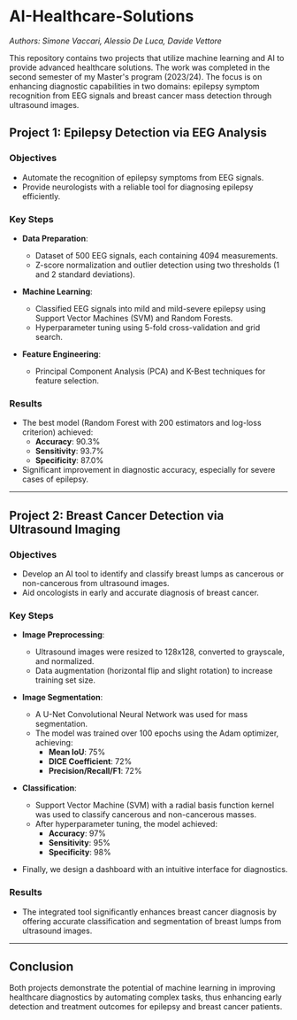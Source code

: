 # AI-Healthcare-Solutions

_Authors: Simone Vaccari, Alessio De Luca, Davide Vettore_

This repository contains two projects that utilize machine learning and AI to provide advanced healthcare solutions. The work was completed in the second semester of my Master's program (2023/24). The focus is on enhancing diagnostic capabilities in two domains: epilepsy symptom recognition from EEG signals and breast cancer mass detection through ultrasound images.

## Project 1: Epilepsy Detection via EEG Analysis

### Objectives
- Automate the recognition of epilepsy symptoms from EEG signals.
- Provide neurologists with a reliable tool for diagnosing epilepsy efficiently.
  
### Key Steps
- **Data Preparation**: 
  - Dataset of 500 EEG signals, each containing 4094 measurements.
  - Z-score normalization and outlier detection using two thresholds (1 and 2 standard deviations).
  
- **Machine Learning**:
  - Classified EEG signals into mild and mild-severe epilepsy using Support Vector Machines (SVM) and Random Forests.
  - Hyperparameter tuning using 5-fold cross-validation and grid search.
  
- **Feature Engineering**:
  - Principal Component Analysis (PCA) and K-Best techniques for feature selection.
  
### Results
- The best model (Random Forest with 200 estimators and log-loss criterion) achieved:
  - **Accuracy**: 90.3%
  - **Sensitivity**: 93.7%
  - **Specificity**: 87.0%
- Significant improvement in diagnostic accuracy, especially for severe cases of epilepsy.

---

## Project 2: Breast Cancer Detection via Ultrasound Imaging

### Objectives
- Develop an AI tool to identify and classify breast lumps as cancerous or non-cancerous from ultrasound images.
- Aid oncologists in early and accurate diagnosis of breast cancer.

### Key Steps
- **Image Preprocessing**:
  - Ultrasound images were resized to 128x128, converted to grayscale, and normalized.
  - Data augmentation (horizontal flip and slight rotation) to increase training set size.

- **Image Segmentation**:
  - A U-Net Convolutional Neural Network was used for mass segmentation.
  - The model was trained over 100 epochs using the Adam optimizer, achieving:
    - **Mean IoU**: 75%
    - **DICE Coefficient**: 72%
    - **Precision/Recall/F1**: 72%

- **Classification**:
  - Support Vector Machine (SVM) with a radial basis function kernel was used to classify cancerous and non-cancerous masses.
  - After hyperparameter tuning, the model achieved:
    - **Accuracy**: 97%
    - **Sensitivity**: 95%
    - **Specificity**: 98%
      
- Finally, we design a dashboard with an intuitive interface for diagnostics.

### Results
- The integrated tool significantly enhances breast cancer diagnosis by offering accurate classification and segmentation of breast lumps from ultrasound images.

---

## Conclusion
Both projects demonstrate the potential of machine learning in improving healthcare diagnostics by automating complex tasks, thus enhancing early detection and treatment outcomes for epilepsy and breast cancer patients.

